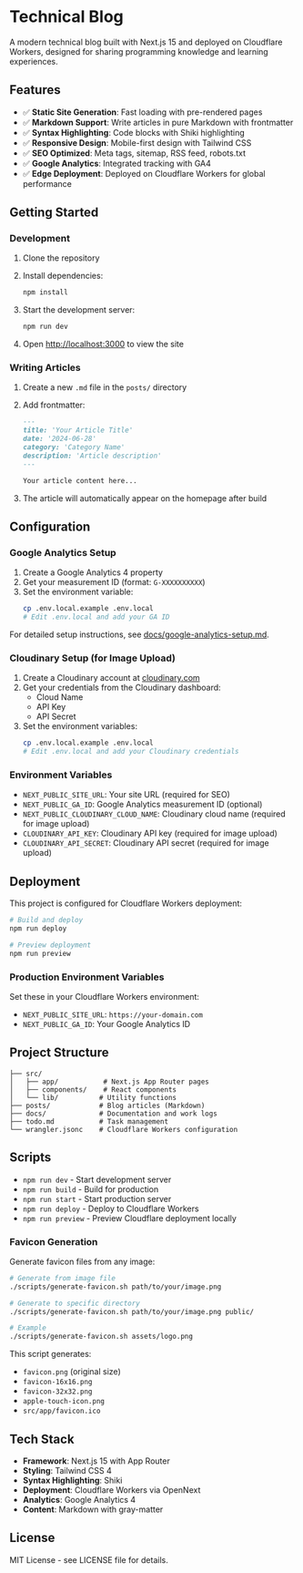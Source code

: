 # Technical Blog

A modern technical blog built with Next.js 15 and deployed on Cloudflare Workers, designed for sharing programming knowledge and learning experiences.

## Features

- ✅ **Static Site Generation**: Fast loading with pre-rendered pages
- ✅ **Markdown Support**: Write articles in pure Markdown with frontmatter
- ✅ **Syntax Highlighting**: Code blocks with Shiki highlighting
- ✅ **Responsive Design**: Mobile-first design with Tailwind CSS
- ✅ **SEO Optimized**: Meta tags, sitemap, RSS feed, robots.txt
- ✅ **Google Analytics**: Integrated tracking with GA4
- ✅ **Edge Deployment**: Deployed on Cloudflare Workers for global performance

## Getting Started

### Development

1. Clone the repository
2. Install dependencies:
   ```bash
   npm install
   ```

3. Start the development server:
   ```bash
   npm run dev
   ```

4. Open [http://localhost:3000](http://localhost:3000) to view the site

### Writing Articles

1. Create a new `.md` file in the `posts/` directory
2. Add frontmatter:
   ```markdown
   ---
   title: 'Your Article Title'
   date: '2024-06-28'
   category: 'Category Name'
   description: 'Article description'
   ---
   
   Your article content here...
   ```

3. The article will automatically appear on the homepage after build

## Configuration

### Google Analytics Setup

1. Create a Google Analytics 4 property
2. Get your measurement ID (format: `G-XXXXXXXXXX`)
3. Set the environment variable:
   ```bash
   cp .env.local.example .env.local
   # Edit .env.local and add your GA ID
   ```

For detailed setup instructions, see [docs/google-analytics-setup.md](docs/google-analytics-setup.md).

### Cloudinary Setup (for Image Upload)

1. Create a Cloudinary account at [cloudinary.com](https://cloudinary.com)
2. Get your credentials from the Cloudinary dashboard:
   - Cloud Name
   - API Key
   - API Secret
3. Set the environment variables:
   ```bash
   cp .env.local.example .env.local
   # Edit .env.local and add your Cloudinary credentials
   ```

### Environment Variables

- `NEXT_PUBLIC_SITE_URL`: Your site URL (required for SEO)
- `NEXT_PUBLIC_GA_ID`: Google Analytics measurement ID (optional)
- `NEXT_PUBLIC_CLOUDINARY_CLOUD_NAME`: Cloudinary cloud name (required for image upload)
- `CLOUDINARY_API_KEY`: Cloudinary API key (required for image upload)
- `CLOUDINARY_API_SECRET`: Cloudinary API secret (required for image upload)

## Deployment

This project is configured for Cloudflare Workers deployment:

```bash
# Build and deploy
npm run deploy

# Preview deployment
npm run preview
```

### Production Environment Variables

Set these in your Cloudflare Workers environment:
- `NEXT_PUBLIC_SITE_URL`: `https://your-domain.com`
- `NEXT_PUBLIC_GA_ID`: Your Google Analytics ID

## Project Structure

```
├── src/
│   ├── app/           # Next.js App Router pages
│   ├── components/    # React components
│   └── lib/          # Utility functions
├── posts/            # Blog articles (Markdown)
├── docs/             # Documentation and work logs
├── todo.md           # Task management
└── wrangler.jsonc    # Cloudflare Workers configuration
```

## Scripts

- `npm run dev` - Start development server
- `npm run build` - Build for production
- `npm run start` - Start production server
- `npm run deploy` - Deploy to Cloudflare Workers
- `npm run preview` - Preview Cloudflare deployment locally

### Favicon Generation

Generate favicon files from any image:

```bash
# Generate from image file
./scripts/generate-favicon.sh path/to/your/image.png

# Generate to specific directory
./scripts/generate-favicon.sh path/to/your/image.png public/

# Example
./scripts/generate-favicon.sh assets/logo.png
```

This script generates:
- `favicon.png` (original size)
- `favicon-16x16.png`
- `favicon-32x32.png`
- `apple-touch-icon.png`
- `src/app/favicon.ico`

## Tech Stack

- **Framework**: Next.js 15 with App Router
- **Styling**: Tailwind CSS 4
- **Syntax Highlighting**: Shiki
- **Deployment**: Cloudflare Workers via OpenNext
- **Analytics**: Google Analytics 4
- **Content**: Markdown with gray-matter

## License

MIT License - see LICENSE file for details.